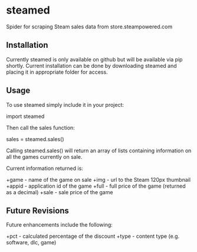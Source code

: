 steamed
=======

Spider for scraping Steam sales data from store.steampowered.com

<h2>Installation</h2>
Currently steamed is only available on github but will be available via pip shortly.
Current installation can be done by downloading steamed and placing it in appropriate folder for access.

<h2>Usage</h2>
To use steamed simply include it in your project:

import steamed

Then call the sales function:

sales = steamed.sales()

Calling steamed.sales() will return an array of lists containing information on all the games currently on sale.

Current information returned is:

+game - name of the game on sale
+img - url to the Steam 120px thumbnail
+appid - application id of the game
+full - full price of the game (returned as a decimal)
+sale - sale price of the game

<h2>Future Revisions</h2>
Future enhancements include the following:

+pct - calculated percentage of the discount
+type - content type (e.g. software, dlc, game)

